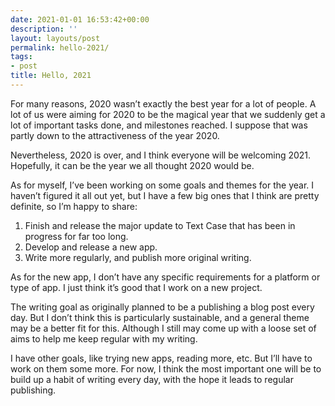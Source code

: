 ```yaml
---
date: 2021-01-01 16:53:42+00:00
description: ''
layout: layouts/post
permalink: hello-2021/
tags:
- post
title: Hello, 2021
---
```


For many reasons, 2020 wasn’t exactly the best year for a lot of people. A lot of us were aiming for 2020 to be the magical year that we suddenly get a lot of important tasks done, and milestones reached. I suppose that was partly down to the attractiveness of the year 2020.

Nevertheless, 2020 is over, and I think everyone will be welcoming 2021. Hopefully, it can be the year we all thought 2020 would be.

As for myself, I’ve been working on some goals and themes for the year. I haven’t figured it all out yet, but I have a few big ones that I think are pretty definite, so I’m happy to share:

1. Finish and release the major update to Text Case that has been in progress for far too long.
2. Develop and release a new app.
3. Write more regularly, and publish more original writing.

As for the new app, I don’t have any specific requirements for a platform or type of app. I just think it’s good that I work on a new project.

The writing goal as originally planned to be a publishing a blog post every day. But I don’t think this is particularly sustainable, and a general theme may be a better fit for this. Although I still may come up with a loose set of aims to help me keep regular with my writing.

I have other goals, like trying new apps, reading more, etc. But I’ll have to work on them some more. For now, I think the most important one will be to build up a habit of writing every day, with the hope it leads to regular publishing.